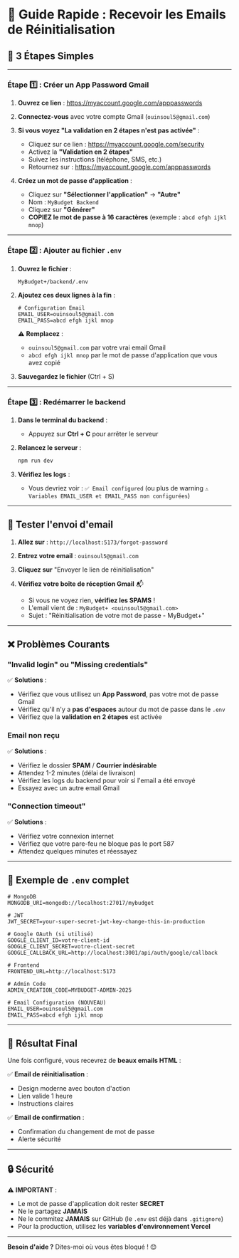 # 📧 Guide Rapide : Recevoir les Emails de Réinitialisation

## **🎯 3 Étapes Simples**

---

### **Étape 1️⃣ : Créer un App Password Gmail**

1. **Ouvrez ce lien** : https://myaccount.google.com/apppasswords
   
2. **Connectez-vous** avec votre compte Gmail (`ouinsoul5@gmail.com`)

3. **Si vous voyez "La validation en 2 étapes n'est pas activée"** :
   - Cliquez sur ce lien : https://myaccount.google.com/security
   - Activez la **"Validation en 2 étapes"**
   - Suivez les instructions (téléphone, SMS, etc.)
   - Retournez sur : https://myaccount.google.com/apppasswords

4. **Créez un mot de passe d'application** :
   - Cliquez sur **"Sélectionner l'application"** → **"Autre"**
   - Nom : `MyBudget Backend`
   - Cliquez sur **"Générer"**
   - **COPIEZ le mot de passe à 16 caractères** (exemple : `abcd efgh ijkl mnop`)

---

### **Étape 2️⃣ : Ajouter au fichier `.env`**

1. **Ouvrez le fichier** :
   ```
   MyBudget+/backend/.env
   ```

2. **Ajoutez ces deux lignes à la fin** :
   ```env
   # Configuration Email
   EMAIL_USER=ouinsoul5@gmail.com
   EMAIL_PASS=abcd efgh ijkl mnop
   ```
   
   ⚠️ **Remplacez** :
   - `ouinsoul5@gmail.com` par votre vrai email Gmail
   - `abcd efgh ijkl mnop` par le mot de passe d'application que vous avez copié

3. **Sauvegardez le fichier** (Ctrl + S)

---

### **Étape 3️⃣ : Redémarrer le backend**

1. **Dans le terminal du backend** :
   - Appuyez sur **Ctrl + C** pour arrêter le serveur
   
2. **Relancez le serveur** :
   ```bash
   npm run dev
   ```

3. **Vérifiez les logs** :
   - Vous devriez voir : `✅ Email configured` (ou plus de warning `⚠️ Variables EMAIL_USER et EMAIL_PASS non configurées`)

---

## **🧪 Tester l'envoi d'email**

1. **Allez sur** : `http://localhost:5173/forgot-password`

2. **Entrez votre email** : `ouinsoul5@gmail.com`

3. **Cliquez sur** "Envoyer le lien de réinitialisation"

4. **Vérifiez votre boîte de réception Gmail** 📬
   - Si vous ne voyez rien, **vérifiez les SPAMS** !
   - L'email vient de : `MyBudget+ <ouinsoul5@gmail.com>`
   - Sujet : "Réinitialisation de votre mot de passe - MyBudget+"

---

## **❌ Problèmes Courants**

### **"Invalid login" ou "Missing credentials"**

✅ **Solutions** :
- Vérifiez que vous utilisez un **App Password**, pas votre mot de passe Gmail
- Vérifiez qu'il n'y a **pas d'espaces** autour du mot de passe dans le `.env`
- Vérifiez que la **validation en 2 étapes** est activée

### **Email non reçu**

✅ **Solutions** :
- Vérifiez le dossier **SPAM** / **Courrier indésirable**
- Attendez 1-2 minutes (délai de livraison)
- Vérifiez les logs du backend pour voir si l'email a été envoyé
- Essayez avec un autre email Gmail

### **"Connection timeout"**

✅ **Solutions** :
- Vérifiez votre connexion internet
- Vérifiez que votre pare-feu ne bloque pas le port 587
- Attendez quelques minutes et réessayez

---

## **📝 Exemple de `.env` complet**

```env
# MongoDB
MONGODB_URI=mongodb://localhost:27017/mybudget

# JWT
JWT_SECRET=your-super-secret-jwt-key-change-this-in-production

# Google OAuth (si utilisé)
GOOGLE_CLIENT_ID=votre-client-id
GOOGLE_CLIENT_SECRET=votre-client-secret
GOOGLE_CALLBACK_URL=http://localhost:3001/api/auth/google/callback

# Frontend
FRONTEND_URL=http://localhost:5173

# Admin Code
ADMIN_CREATION_CODE=MYBUDGET-ADMIN-2025

# Email Configuration (NOUVEAU)
EMAIL_USER=ouinsoul5@gmail.com
EMAIL_PASS=abcd efgh ijkl mnop
```

---

## **🎉 Résultat Final**

Une fois configuré, vous recevrez de **beaux emails HTML** :

✅ **Email de réinitialisation** :
- Design moderne avec bouton d'action
- Lien valide 1 heure
- Instructions claires

✅ **Email de confirmation** :
- Confirmation du changement de mot de passe
- Alerte sécurité

---

## **🔒 Sécurité**

⚠️ **IMPORTANT** :
- Le mot de passe d'application doit rester **SECRET**
- Ne le partagez **JAMAIS**
- Ne le commitez **JAMAIS** sur GitHub (le `.env` est déjà dans `.gitignore`)
- Pour la production, utilisez les **variables d'environnement Vercel**

---

**Besoin d'aide ?** Dites-moi où vous êtes bloqué ! 😊
